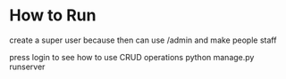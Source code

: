 # How to Run
create a super user because then can use /admin and make people staff

press login to see how to use CRUD operations
python manage.py runserver   
